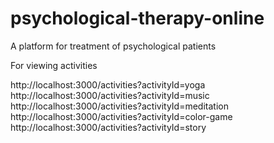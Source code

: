 # psychological-therapy-online
A platform for treatment of psychological patients

For viewing activities

http://localhost:3000/activities?activityId=yoga  
http://localhost:3000/activities?activityId=music  
http://localhost:3000/activities?activityId=meditation  
http://localhost:3000/activities?activityId=color-game  
http://localhost:3000/activities?activityId=story  

